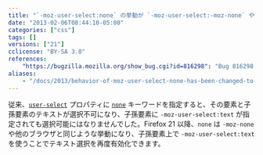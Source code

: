 ```yaml
---
title: "`-moz-user-select:none` の挙動が `-moz-user-select:-moz-none` や他のブラウザに統一されました"
date: "2013-02-06T08:44:10-05:00"
categories: ["css"]
tags: []
versions: ["21"]
cclicense: "BY-SA 3.0"
references:
    "https://bugzilla.mozilla.org/show_bug.cgi?id=816298": "Bug 816298 – Change \"-moz-user-select:none\" to behave like WebKit, IE, and Opera (and \"-moz-user-select:-moz-none\")"
aliases:
    - "/docs/2013/behavior-of-moz-user-select-none-has-been-changed-to-be-consistent-with-moz-user-select-moz-none-and-other-browsers/"
---
```

従来、[`user-select`](https://developer.mozilla.org/ja/docs/Web/CSS/user-select) プロパティに [`none`](https://developer.mozilla.org/ja/docs/Web/CSS/none) キーワードを指定すると、その要素と子孫要素のテキストが選択不可になり、子孫要素に `-moz-user-select:text` が指定されても選択可能にはなりませんでした。Firefox 21 以降、`none` は `-moz-none` や他のブラウザと同じような挙動になり、子孫要素上で `-moz-user-select:text` を使うことでテキスト選択を再度有効化できます。
